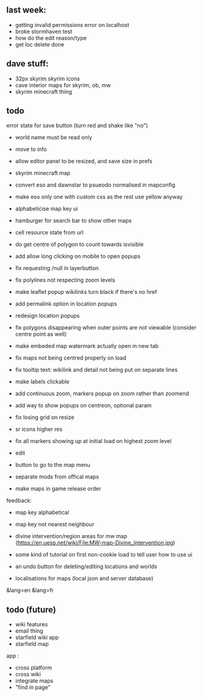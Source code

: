 
## last week:




- getting invalid permissions error on localhost
- broke stormhaven test
- how do the edit reason/type
- get loc delete done



## dave stuff:

- 32px skyrim skyrim icons
- cave interior maps for skyrim, ob, mw
- skyrim minecraft thing


## todo



error state for save button (turn red and shake like "no")


- world name must be read only
- move to info

- allow editor panel to be resized, and save size in prefs

- skyrim minecraft map
- convert eso and dawnstar to psueodo normalised in mapconfig



- make eso only one with custom css as the rest use yellow anyway



- alphabeticise map key ui
- hamburger for search bar to show other maps

- cell resource state from url
- do get centre of polygon to count towards isvisible
- add allow long clicking on mobile to open popups
- fix requesting /null in layerbutton
- fix polylines not respecting zoom levels
- make leaflet popup wikilinks turn black if there's no href
- add permalink option in location popups
- redesign location popups
- fix polygons disappearing when outer points are not viewable (consider centre point as well)
- make embeded map watermark actually open in new tab
- fix maps not being centred properly on load
- fix tooltip text: wikilink and detail not being put on separate lines
- make labels clickable
- add continuous zoom, markers popup on zoom rather than zoomend
- add way to show popups on centreon, optional param
- fix losing grid on resize
- sr icons higher res
- fix all markers showing up at initial load on highest zoom level
- edit
- button to go to the map menu
- separate mods from offical maps
- make maps in game release order

feedback:
- map key alphabetical
- map key not nearest neighbour
- divine intervention/region areas for mw map (https://en.uesp.net/wiki/File:MW-map-Divine_Intervention.jpg)
- some kind of tutorial on first non-cookie load to tell user how to use ui
- an undo button for deleting/editing locations and worlds


- localisations for maps (local json and server database)

&lang=en
&lang=fr


## todo (future)
- wiki features
- email thing
- starfield wiki app
- starfield map

app :
- cross platform
- cross wiki
- integrate maps
- "find in page"